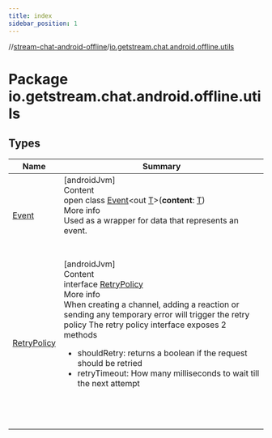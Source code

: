 ```yaml
---
title: index
sidebar_position: 1
---
```

//[stream-chat-android-offline](../../index.md)/[io.getstream.chat.android.offline.utils](index.md)



# Package io.getstream.chat.android.offline.utils  


## Types  
  
|  Name |  Summary | 
|---|---|
| <a name="io.getstream.chat.android.offline.utils/Event///PointingToDeclaration/"></a>[Event](Event/index.md)| <a name="io.getstream.chat.android.offline.utils/Event///PointingToDeclaration/"></a>[androidJvm]  <br/>Content  <br/>open class [Event](Event/index.md)&lt;out [T](Event/index.md)&gt;(**content**: [T](Event/index.md))  <br/>More info  <br/>Used as a wrapper for data that represents an event.  <br/><br/><br/>|
| <a name="io.getstream.chat.android.offline.utils/RetryPolicy///PointingToDeclaration/"></a>[RetryPolicy](RetryPolicy/index.md)| <a name="io.getstream.chat.android.offline.utils/RetryPolicy///PointingToDeclaration/"></a>[androidJvm]  <br/>Content  <br/>interface [RetryPolicy](RetryPolicy/index.md)  <br/>More info  <br/>When creating a channel, adding a reaction or sending any temporary error will trigger the retry policy The retry policy interface exposes 2 methods<ul><li>shouldRetry: returns a boolean if the request should be retried</li><li>retryTimeout: How many milliseconds to wait till the next attempt</li></ul>  <br/><br/><br/>|

